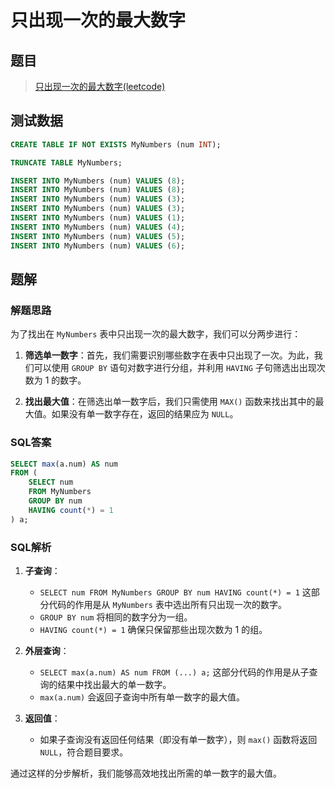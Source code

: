 # 只出现一次的最大数字

## 题目

> [只出现一次的最大数字(leetcode)](https://leetcode.cn/problems/biggest-single-number/description/?envType=study-plan-v2&envId=sql-free-50)

## 测试数据

```sql
CREATE TABLE IF NOT EXISTS MyNumbers (num INT);

TRUNCATE TABLE MyNumbers;

INSERT INTO MyNumbers (num) VALUES (8);
INSERT INTO MyNumbers (num) VALUES (8);
INSERT INTO MyNumbers (num) VALUES (3);
INSERT INTO MyNumbers (num) VALUES (3);
INSERT INTO MyNumbers (num) VALUES (1);
INSERT INTO MyNumbers (num) VALUES (4);
INSERT INTO MyNumbers (num) VALUES (5);
INSERT INTO MyNumbers (num) VALUES (6);
```

## 题解

### 解题思路

为了找出在 `MyNumbers` 表中只出现一次的最大数字，我们可以分两步进行：

1. **筛选单一数字**：首先，我们需要识别哪些数字在表中只出现了一次。为此，我们可以使用 `GROUP BY` 语句对数字进行分组，并利用 `HAVING` 子句筛选出出现次数为 1 的数字。

2. **找出最大值**：在筛选出单一数字后，我们只需使用 `MAX()` 函数来找出其中的最大值。如果没有单一数字存在，返回的结果应为 `NULL`。

### SQL答案

```sql
SELECT max(a.num) AS num
FROM (
	SELECT num
	FROM MyNumbers
	GROUP BY num
	HAVING count(*) = 1
) a;
```

### SQL解析

1. **子查询**：
    - `SELECT num FROM MyNumbers GROUP BY num HAVING count(*) = 1` 这部分代码的作用是从 `MyNumbers` 表中选出所有只出现一次的数字。
    - `GROUP BY num` 将相同的数字分为一组。
    - `HAVING count(*) = 1` 确保只保留那些出现次数为 1 的组。

2. **外层查询**：
    - `SELECT max(a.num) AS num FROM (...) a;` 这部分代码的作用是从子查询的结果中找出最大的单一数字。
    - `max(a.num)` 会返回子查询中所有单一数字的最大值。

3. **返回值**：
    - 如果子查询没有返回任何结果（即没有单一数字），则 `max()` 函数将返回 `NULL`，符合题目要求。

通过这样的分步解析，我们能够高效地找出所需的单一数字的最大值。